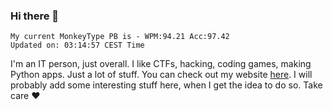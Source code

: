### Hi there 👋
<!-- PB START -->
```
My current MonkeyType PB is - WPM:94.21 Acc:97.42
Updated on: 03:14:57 CEST Time
```
<!-- PB END -->
I'm an IT person, just overall. I like CTFs, hacking, coding games, making Python apps. Just a lot of stuff.
You can check out my website [here](https://skill3472.github.io/).
I will probably add some interesting stuff here, when I get the idea to do so. Take care ❤️
